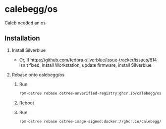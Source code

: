 # calebegg/os

Caleb needed an os

## Installation

1. Install Silverblue

   - Or, if https://github.com/fedora-silverblue/issue-tracker/issues/614 isn't fixed, install Workstation, update firmware, install Silverblue

1. Rebase onto calebegg/os

   1. Run

      ```bash
      rpm-ostree rebase ostree-unverified-registry:ghcr.io/calebegg/os:latest
      ```

   1. Reboot

   1. Run

      ```bash
      rpm-ostree rebase ostree-image-signed:docker://ghcr.io/calebegg/os:latest
      ```
